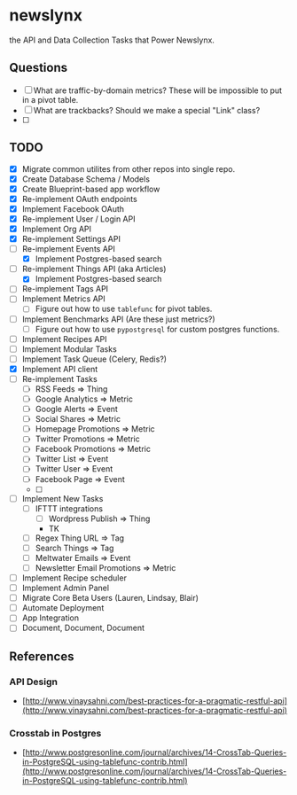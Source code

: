 # newslynx

the API and Data Collection Tasks that Power Newslynx.

## Questions

- [ ] What are traffic-by-domain metrics? These will be impossible to put in a pivot table.
- [ ] What are trackbacks?  Should we make a special "Link" class?
- [ ]

## TODO 

- [x] Migrate common utilites from other repos into single repo.
- [x] Create Database Schema / Models 
- [x] Create Blueprint-based app workflow 
- [x] Re-implement OAuth endpoints 
- [x] Implement Facebook OAuth
- [x] Re-implement User / Login API
- [x] Implement Org API
- [x] Re-implement Settings API
- [ ] Re-implement Events API
    - [x] Implement Postgres-based search
- [ ] Re-implement Things API (aka Articles)
    - [x] Implement Postgres-based search
- [ ] Re-implement Tags API
- [ ] Implement Metrics API
    - [ ] Figure out how to use `tablefunc` for pivot tables.
- [ ] Implement Benchmarks API (Are these just metrics?)
    - [ ] Figure out how to use `pypostgresql` for custom postgres functions.
- [ ] Implement Recipes API 
- [ ] Implement Modular Tasks
- [ ] Implement Task Queue (Celery, Redis?)
- [x] Implement API client
- [ ] Re-implement Tasks
    - [ ] RSS Feeds => Thing
    - [ ] Google Analytics => Metric
    - [ ] Google Alerts => Event
    - [ ] Social Shares => Metric
    - [ ] Homepage Promotions => Metric
    - [ ] Twitter Promotions => Metric
    - [ ] Facebook Promotions => Metric
    - [ ] Twitter List => Event 
    - [ ] Twitter User => Event 
    - [ ] Facebook Page => Event 
    - [ ] 
- [ ] Implement New Tasks 
    - [ ] IFTTT integrations
        - [ ] Wordpress Publish => Thing
        - TK
    - [ ] Regex Thing URL => Tag 
    - [ ] Search Things => Tag 
    - [ ] Meltwater Emails => Event
    - [ ] Newsletter Email Promotions => Metric
- [ ] Implement Recipe scheduler
- [ ] Implement Admin Panel
- [ ] Migrate Core Beta Users (Lauren, Lindsay, Blair)
- [ ] Automate Deployment
- [ ] App Integration
- [ ] Document, Document, Document

## References

### API Design

* [http://www.vinaysahni.com/best-practices-for-a-pragmatic-restful-api](http://www.vinaysahni.com/best-practices-for-a-pragmatic-restful-api)

### Crosstab in Postgres
* [http://www.postgresonline.com/journal/archives/14-CrossTab-Queries-in-PostgreSQL-using-tablefunc-contrib.html](http://www.postgresonline.com/journal/archives/14-CrossTab-Queries-in-PostgreSQL-using-tablefunc-contrib.html)

